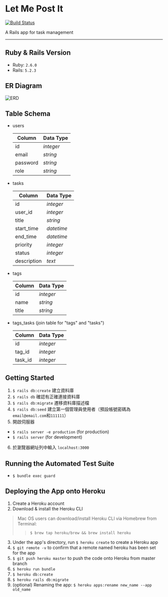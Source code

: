 # Let Me Post It
[![Build Status](https://travis-ci.org/emn178/js-md5.svg?branch=master)](https://travis-ci.org/dannyh79/let_me-post_it)

A Rails app for task management

---
## Ruby & Rails Version
- Ruby: `2.6.0`
- Rails: `5.2.3`

## ER Diagram
![ERD](https://images2.imgbox.com/89/f0/0cKkgDPd_o.jpg)

## Table Schema
- users

  |Column|Data Type|
  |--|--|
  |id|*integer*| 
  |email|*string*| 
  |password|*string*| 
  |role|*string*| 

- tasks

  |Column|Data Type|
  |--|--|
  |id|*integer*| 
  |user_id|*integer*| 
  |title|*string*| 
  |start_time|*datetime*| 
  |end_time|*datetime*| 
  |priority|*integer*| 
  |status|*integer*| 
  |description|*text*| 
  
- tags

  |Column|Data Type|
  |--|--|
  |id|*integer*| 
  |name|*string*| 
  |title|*string*| 

- tags_tasks (join table for "tags" and "tasks")

  |Column|Data Type|
  |--|--|
  |id|*integer*| 
  |tag_id|*integer*| 
  |task_id|*integer*| 


## Getting Started
1. `$ rails db:create` 建立資料庫
2. `$ rails db` 確認有正確連接資料庫
3. `$ rails db:migrate` 遷移資料庫描述檔
4. `$ rails db:seed` 建立第一個管理員使用者（預設帳號密碼為`email@email.com`和`111111`）
5. 開啟伺服器
  - `$ rails server -e production` (for production)
  - `$ rails server` (for development)
6. 於瀏覽器網址列中輸入 `localhost:3000`

## Running the Automated Test Suite
- `$ bundle exec guard`

## Deploying the App onto Heroku
1. Create a Heroku account
2. Download & install the Heroku CLI
  > Mac OS users can download/install Heroku CLI via Homebrew from Terminal:
  >> `$ brew tap heroku/brew && brew install heroku`
3. Under the app's directory, run `$ heroku create` to create a Heroku app
4. `$ git remote -v` to confirm that a remote named heroku has been set for the app
5. `$ git push heroku master` to push the code onto Heroku from master branch
6. `$ heroku run bundle`
7. `$ heroku db:create`
8. `$ heroku rails db:migrate`
9. (optional) Renaming the app: `$ heroku apps:rename new_name --app old_name`
